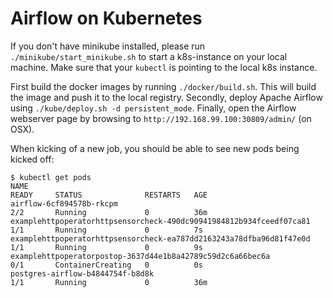 <!--
Licensed to the Apache Software Foundation (ASF) under one
or more contributor license agreements.  See the NOTICE file
distributed with this work for additional information
regarding copyright ownership.  The ASF licenses this file
to you under the Apache License, Version 2.0 (the
"License"); you may not use this file except in compliance
with the License.  You may obtain a copy of the License at

  http://www.apache.org/licenses/LICENSE-2.0

Unless required by applicable law or agreed to in writing,
software distributed under the License is distributed on an
"AS IS" BASIS, WITHOUT WARRANTIES OR CONDITIONS OF ANY
KIND, either express or implied.  See the License for the
specific language governing permissions and limitations
under the License.
-->

# Airflow on Kubernetes

If you don't have minikube installed, please run `./minikube/start_minikube.sh`
to start a k8s-instance on your local machine. Make sure that your `kubectl` is
 pointing to the local k8s instance.

First build the docker images by running `./docker/build.sh`. This will build
the image and push it to the local registry.
Secondly, deploy Apache Airflow using `./kube/deploy.sh -d persistent_mode`.
Finally, open the Airflow webserver
page by browsing to `http://192.168.99.100:30809/admin/` (on OSX).

When kicking of a new job, you should be able to see new pods being kicked off:
```
$ kubectl get pods
NAME                                                                  READY     STATUS              RESTARTS   AGE
airflow-6cf894578b-rkcpm                                              2/2       Running             0          36m
examplehttpoperatorhttpsensorcheck-490dc90941984812b934fceedf07ca81   1/1       Running             0          7s
examplehttpoperatorhttpsensorcheck-ea787dd2163243a78dfba96d81f47e0d   1/1       Running             0          9s
examplehttpoperatorpostop-3637d44e1b8a42789c59d2c6a66bec6a            0/1       ContainerCreating   0          0s
postgres-airflow-b4844754f-b8d8k                                      1/1       Running             0          36m
```
